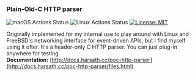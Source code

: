 ### Plain-Old-C HTTP parser
![macOS Actions Status](https://github.com/harsath/poc-http-parser/workflows/macOS/badge.svg) ![Linux Actions Status](https://github.com/harsath/poc-http-parser/workflows/Linux/badge.svg) [![License: MIT](https://img.shields.io/badge/License-MIT-yellow.svg)](https://opensource.org/licenses/MIT)

Originally implemented for my internal use to play around with Linux and FreeBSD's networking interface for event-driven
APIs, but I find myself using it ofter.
It's a header-only C HTTP parser. You can just plug-in anywhere for testing. <br>
<b>Documentation:</b> [http://docs.harsath.cc/poc-http-parser](http://docs.harsath.cc/poc-http-parser/files.html) <br>

